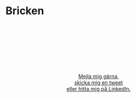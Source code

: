 # Bricken
<br>
<br>
<br>
<br>
<br>
<br>
<br>
<p align="center">
<a href="sturen.ulrika@gmail.com">Mejla mig gärna,</a> <br>
<a href="https://twitter.com/bricken140">skicka mig en tweet</a> <br>
<a href="https://se.linkedin.com/in/ulrika-sturén-a6314b48">eller hitta mig på LinkedIn.</a>
</p>


